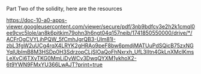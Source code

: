 Part Two of the solidity, here are the resources

https://doc-10-a0-apps-viewer.googleusercontent.com/viewer/secure/pdf/3nb9bdfcv3e2h2k1cmql0ee9cvc5lole/an8k6pitkim79ohn3h6ngt04q157neib/1741850550000/drive/*/ACFrOgCVYLjhPQW_5fCmhJgrQB3-Ulm81I-zbL3fgW2uUCg4rqX4LRYK2gHRAo9peF8bw6pmdjMATUuPdSQicB75zxNGYqlUbImB8M3HSDp0H3SdrzopCLjSlOaQoFhNxrxh_UfL3IItn4GkLnXMclKmsLeXvCj6TXyTKG0MmLiDyWCv3DwqQYXM1ykhoX2-6t9YWN9FMxYU366LwAJT?print=true